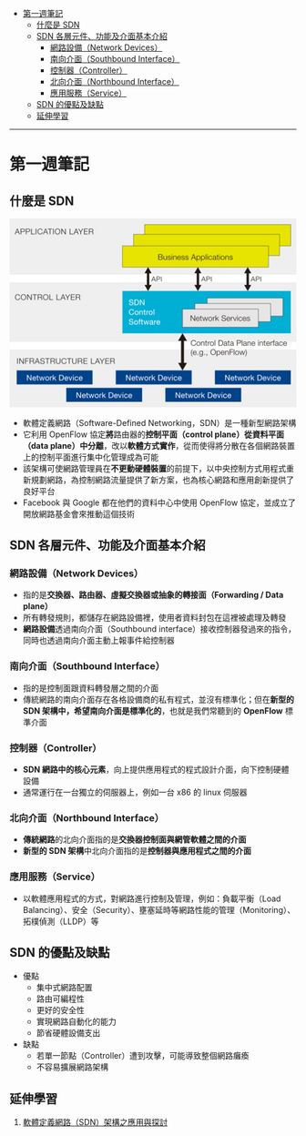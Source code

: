 - [第一週筆記](#第一週筆記)
  - [什麼是 SDN](#什麼是-sdn)
  - [SDN 各層元件、功能及介面基本介紹](#sdn-各層元件功能及介面基本介紹)
    - [網路設備（Network Devices）](#網路設備network-devices)
    - [南向介面（Southbound Interface）](#南向介面southbound-interface)
    - [控制器（Controller）](#控制器controller)
    - [北向介面（Northbound Interface）](#北向介面northbound-interface)
    - [應用服務（Service）](#應用服務service)
  - [SDN 的優點及缺點](#sdn-的優點及缺點)
  - [延伸學習](#延伸學習)
---
# 第一週筆記

## 什麼是 SDN
<img src="Week 1\SDN_architecture.jpg" width="550px" />

- 軟體定義網路（Software-Defined Networking，SDN）是一種新型網路架構
- 它利用 OpenFlow 協定**將**路由器的**控制平面（control plane）從資料平面（data plane）中分離**，改以**軟體方式實作**，從而使得將分散在各個網路裝置上的控制平面進行集中化管理成為可能
- 該架構可使網路管理員在**不更動硬體裝置**的前提下，以中央控制方式用程式重新規劃網路，為控制網路流量提供了新方案，也為核心網路和應用創新提供了良好平台
- Facebook 與 Google 都在他們的資料中心中使用 OpenFlow 協定，並成立了開放網路基金會來推動這個技術

## SDN 各層元件、功能及介面基本介紹
### 網路設備（Network Devices）
- 指的是**交換器、路由器、虛擬交換器或抽象的轉接面（Forwarding / Data plane）**
- 所有轉發規則，都儲存在網路設備裡，使用者資料封包在這裡被處理及轉發
- **網路設備**透過南向介面（Southbound interface）接收控制器發過來的指令，同時也透過南向介面主動上報事件給控制器

### 南向介面（Southbound Interface）
- 指的是控制面跟資料轉發層之間的介面
- 傳統網路的南向介面存在各格設備商的私有程式，並沒有標準化；但在**新型的 SDN 架構中，希望南向介面是標準化的**，也就是我們常聽到的 **OpenFlow** 標準介面

### 控制器（Controller）
- **SDN 網路中的核心元素**，向上提供應用程式的程式設計介面，向下控制硬體設備
- 通常運行在一台獨立的伺服器上，例如一台 x86 的 linux 伺服器

### 北向介面（Northbound Interface）
- **傳統網路**的北向介面指的是**交換器控制面與網管軟體之間的介面**
- **新型的 SDN 架構**中北向介面指的是**控制器與應用程式之間的介面**

### 應用服務（Service）
- 以軟體應用程式的方式，對網路進行控制及管理，例如：負載平衡（Load Balancing）、安全（Security）、壅塞延時等網路性能的管理（Monitoring）、拓樸偵測（LLDP）等

## SDN 的優點及缺點
- 優點
    - 集中式網路配置
    - 路由可編程性
    - 更好的安全性
    - 實現網路自動化的能力
    - 節省硬體設備支出
- 缺點
    - 若單一節點（Controller）遭到攻擊，可能導致整個網路癱瘓
    - 不容易擴展網路架構

## 延伸學習
1. [軟體定義網路（SDN）架構之應用與探討](https://www.taifex.com.tw/file/taifex/CHINESE/10/moth/P18-21%20%E9%97%9C%E9%8D%B5%E7%9C%8B%E6%B3%95(3).pdf)